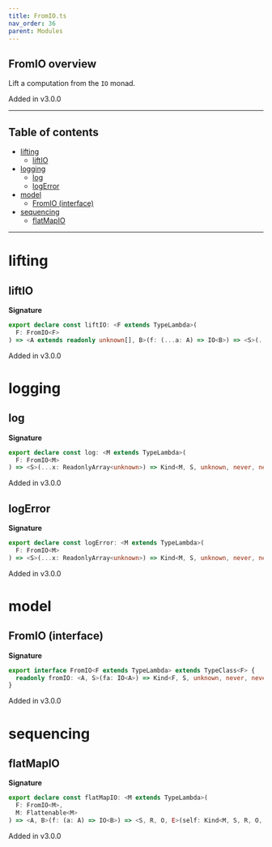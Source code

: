 ```yaml
---
title: FromIO.ts
nav_order: 36
parent: Modules
---
```


## FromIO overview

Lift a computation from the `IO` monad.

Added in v3.0.0

---

<h2 class="text-delta">Table of contents</h2>

- [lifting](#lifting)
  - [liftIO](#liftio)
- [logging](#logging)
  - [log](#log)
  - [logError](#logerror)
- [model](#model)
  - [FromIO (interface)](#fromio-interface)
- [sequencing](#sequencing)
  - [flatMapIO](#flatmapio)

---

# lifting

## liftIO

**Signature**

```ts
export declare const liftIO: <F extends TypeLambda>(
  F: FromIO<F>
) => <A extends readonly unknown[], B>(f: (...a: A) => IO<B>) => <S>(...a: A) => Kind<F, S, unknown, never, never, B>
```

Added in v3.0.0

# logging

## log

**Signature**

```ts
export declare const log: <M extends TypeLambda>(
  F: FromIO<M>
) => <S>(...x: ReadonlyArray<unknown>) => Kind<M, S, unknown, never, never, void>
```

Added in v3.0.0

## logError

**Signature**

```ts
export declare const logError: <M extends TypeLambda>(
  F: FromIO<M>
) => <S>(...x: ReadonlyArray<unknown>) => Kind<M, S, unknown, never, never, void>
```

Added in v3.0.0

# model

## FromIO (interface)

**Signature**

```ts
export interface FromIO<F extends TypeLambda> extends TypeClass<F> {
  readonly fromIO: <A, S>(fa: IO<A>) => Kind<F, S, unknown, never, never, A>
}
```

Added in v3.0.0

# sequencing

## flatMapIO

**Signature**

```ts
export declare const flatMapIO: <M extends TypeLambda>(
  F: FromIO<M>,
  M: Flattenable<M>
) => <A, B>(f: (a: A) => IO<B>) => <S, R, O, E>(self: Kind<M, S, R, O, E, A>) => Kind<M, S, R, O, E, B>
```

Added in v3.0.0
